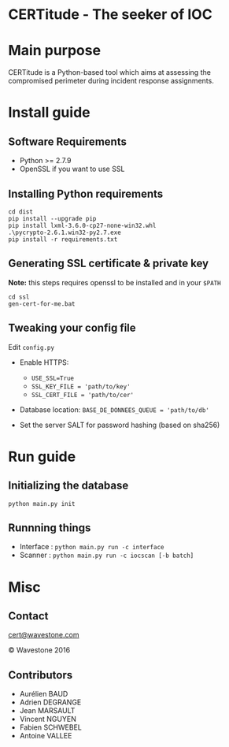 CERTitude - The seeker of IOC
=============

# Main purpose

CERTitude is a Python-based tool which aims at assessing the compromised perimeter during incident response assignments.



# Install guide

## Software Requirements

- Python >= 2.7.9
- OpenSSL if you want to use SSL


## Installing Python requirements

```batch
cd dist
pip install --upgrade pip
pip install lxml-3.6.0-cp27-none-win32.whl
.\pycrypto-2.6.1.win32-py2.7.exe
pip install -r requirements.txt
```


## Generating SSL certificate & private key

**Note:** this steps requires openssl to be installed and in your `$PATH`

```batch
cd ssl
gen-cert-for-me.bat
```


## Tweaking your config file

Edit `config.py`

- Enable HTTPS:
    - `USE_SSL=True`
    - `SSL_KEY_FILE = 'path/to/key'`
    - `SSL_CERT_FILE = 'path/to/cer'`
    
- Database location: `BASE_DE_DONNEES_QUEUE = 'path/to/db'`
- Set the server SALT for password hashing (based on sha256)


# Run guide

## Initializing the database

`python main.py init`


## Runnning things

- Interface : `python main.py run -c interface`
- Scanner : `python main.py run -c iocscan [-b batch]`


# Misc

## Contact

cert@wavestone.com

&copy; Wavestone 2016


## Contributors

- Aurélien BAUD
- Adrien DEGRANGE
- Jean MARSAULT
- Vincent NGUYEN
- Fabien SCHWEBEL
- Antoine VALLEE
